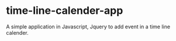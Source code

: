# time-line-calender-app
A simple application in Javascript, Jquery to add event in a time line calender.
